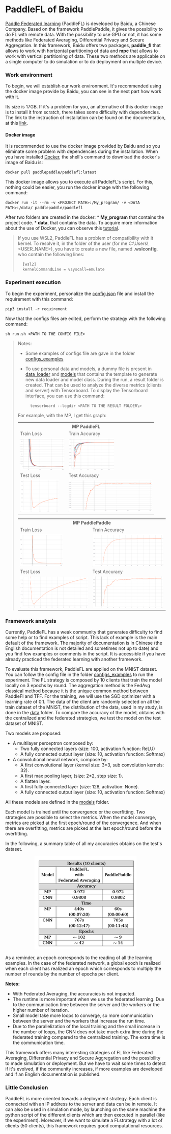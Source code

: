 # PaddleFL of Baidu

[Paddle Federated learning](https://github.com/PaddlePaddle/PaddleFL) (PaddleFL) is developed by Baidu, a Chinese Company.  Based on the framework PaddlePaddle, it gives the possibility to do FL with remote data. With the possibility to use GPU or not, it has some methods like Federated Averaging, Differential Privacy and Secure Aggregation. In this framework, Baidu offers two packages, **paddle_fl** that allows to work with horizontal partitioning of data and **mpc** that allows to work with vertical partitioning of data. These two methods are applicable on a single computer to do simulation or to do deployment on multiple device.

### Work environment

To begin, we will establish our work environment. It's recommended using the docker image provide by Baidu, you can see in the next part how work with it.

Its size is 17GB. If it's a problem for you, an alternative of this docker image is to install it from scratch, there takes some difficulty with dependencies. The link to the instruction of installation can be found on the documentation, at this [link](https://paddlefl.readthedocs.io/en/latest/compile_and_intall.html#compile-from-source-code).

#### Docker image

It is recommended to use the docker image provided by Baidu and so you eliminate some problem with dependencies during the installation. When you have installed [Docker](https://www.docker.com/), the shell's command to download the docker's image of Baidu is:

    docker pull paddlepaddle/paddlefl:latest

This docker image allows you to execute all PaddleFL's script. For this, nothing could be easier, you run the docker image with the following command:

    docker run -it --rm -v <PROJECT PATH>:/My_program/ -v <DATA PATH>:/data/ paddlepaddle/paddlefl

After two folders are created in the docker:
    * **My_program** that contains the project code. 
    * **data**, that contains the data.
To acquire more information about the use of Docker, you can observe this [tutorial](https://docs.docker.com/get-started/).

> If you use WSL2, PaddleFL has a problem of compatibility with it kernel. 
> To resolve it, in the folder of the user (for me C:\Users\ <USER_NAME>), you have to create a new file, named **.wslconfig**, who contain the following lines:
>
>       [wsl2]
>       kernelCommandLine = vsyscall=emulate

### Experiment execution

To begin the experiment, personalize the [config.json](/PaddleFL/config.json) file and install the requirement with this command:

    pip3 install -r requirement

Now that the configs files are edited, perform the strategy with the following command:

    sh run.sh <PATH TO THE CONFIG FILE>

> Notes:
>   * Some examples of configs file are gave in the folder [configs_examples](/PaddleFL/configs_examples)
>   * To use personal data and models, a dummy file is present in [data_loader](/PaddleFL/data_loader) and [models](/PaddleFL/models) that contains the template to generate new data loader and model class.
>During the run, a result folder is created. That can be used to analyze the diverse metrics (clients and server) with Tensorboard. To display the Tensorboard interface, you can use this command:
>
>           tensorboard --logdir <PATH TO THE RESULT FOLDER\>
>
> For example, with the MP, I get this graph:
><table>
>  <tr>
>      <th colspan=2>MP PaddleFL</th>
>  </tr>
>  <tr>
>    <td>Train Loss</td>
>     <td>Train Accuracy</td>
>  </tr>
>  <tr>
>    <td><img src="../images/paddlefl_MNIST_MP_train_loss.png" height=100></td>
>    <td><img src="../images/paddlefl_MNIST_MP_train_acc.png" height=100></td>
>  </tr>
>  <tr>
>    <td>Test Loss</td>
>     <td>Test Accuracy</td>
>  </tr>
>  <tr>
>    <td><img src="../images/paddlefl_MNIST_MP_test_loss.png" height=100></td>
>    <td><img src="../images/paddlefl_MNIST_MP_test_acc.png" height=100></td>
>  </tr>
> </table>
> 
><table>
>  <tr>
>      <th colspan=2>MP PaddlePaddle</th>
>  </tr>
>  <tr>
>    <td>Train Loss</td>
>     <td>Train Accuracy</td>
>  </tr>
>  <tr>
>    <td><img src="../images/paddlepaddle_MNIST_MP_train_loss.png" height=100></td>
>    <td><img src="../images/paddlepaddle_MNIST_MP_train_acc.png" height=100></td>
>  </tr>
>  <tr>
>    <td>Test Loss</td>
>     <td>Test Accuracy</td>
>  </tr>
>  <tr>
>    <td><img src="../images/paddlepaddle_MNIST_MP_test_loss.png" height=100></td>
>    <td><img src="../images/paddlepaddle_MNIST_MP_test_acc.png" height=100></td>
>  </tr>
> </table>

### Framework analysis


Currently, PaddleFL has a weak community that generates difficulty to find some help or to find examples of script. This lack of example is the main default of the framework. The majority of documentation is in Chinese (the English documentation is not detailed and sometimes not up to date) and you find few examples or comments in the script. It is  accessible if you have already practiced the federated learning with another framework.

To evaluate this framework, PaddleFL are applied on the MNIST dataset. You can follow the config file in the folder [configs_examples](/PaddleFL/configs_examples/) to run the experiment. The FL strategy is composed by 10 clients that train the model locally on 3 epochs by round. The aggregation method is the FedAvg classical method because it is the unique common method between PaddleFl and TFF. For the training, we will use the SGD optimizer with a learning rate of 0.1. The data of the client are randomly selected on all the train dataset of the MNIST, the distribution of the data, used in my study, is done in the [data](/data) folder. To compare the accuracy of the model, obtains with the centralized and the federated strategies, we test the model on the test dataset of MNIST. 

Two models are proposed:
* A multilayer perceptron composed by:
    * Two fully connected layers (size: 100, activation function: ReLU)
    * A fully connected output layer (size: 10, activation function: Softmax)
* A convolutional neural network, compose by:
    * A first convolutional layer (kernel size: 3*3, sub convolution kernels: 32).
    * A first max pooling layer, (size: 2*2, step size: 1).
    * A flatten layer.
    * A first fully connected layer (size: 128, activation: None).
    * A fully connected output layer (size: 10, activation function: Softmax)

All these models are defined in the [models](/PaddleFL/models) folder.

Each model is trained until the convergence or the overfitting. Two strategies are possible to select the metrics. When the model converge, metrics are picked at the first epoch/round of the convergence. And when there are overfitting,  metrics are picked at the last epoch/round before the overfitting.

In the following, a summary table of all my accuracies obtains on the test's dataset.

<p float="left", style="text-align: center;">
  <img src="/images/mnist_paddlepaddle_results.PNG"/> 
</p>

As a reminder, an epoch corresponds to the reading of all the learning examples. In the case of the federated network, a global epoch is realized when each client has realized an epoch which corresponds to multiply the number of rounds by the number of epochs per client.

**Notes:**

* With Federated Averaging, the accuracies is not impacted.
* The runtime is more important when we use the federated learning. Due to the communication time between the server and the workers or the higher number of iteration.
* Small model take more loops to converge, so more communication between the server and the workers that increase the run time.
* Due to the parallelization of the local training and the small increase in the number of loops, the CNN does not take much extra time during the federated training compared to the centralized training. The extra time is the communication time.

This framework offers many interesting strategies of FL like Federated Averaging, Differential Privacy and Secure Aggregation and the possibility to made simulation or deployment. But we have to wait some times to detect if it's evolved, if the community increases, if more examples are developed and if an English documentation is published.


### Little Conclusion

PaddleFL is more oriented towards a deployment strategy. Each client is connected with an IP address to the server and data can be in remote. It can also be used in simulation mode, by launching on the same machine the python script of the different clients which are then executed in parallel (like the experiment). Moreover, if we want to simulate a FLstrategy with a lot of clients (50 clients), this framework requires good computational resources.